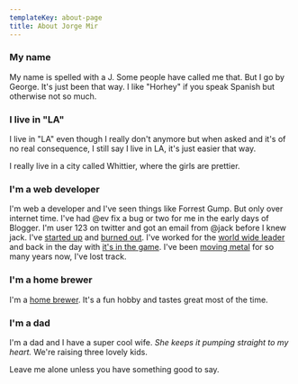 ```yaml
---
templateKey: about-page
title: About Jorge Mir
---
```

### My name

My name is spelled with a J. Some people have called me that. But I go by George. It's just been that way. I like "Horhey" if you speak Spanish but otherwise not so much.

### I live in "LA"

I live in "LA" even though I really don't anymore but when asked and it's of no real consequence, I still say I live in LA, it's just easier that way. 

I really live in a city called Whittier, where the girls are prettier.

### I'm a web developer

I'm web a developer and I've seen things like Forrest Gump. But only over internet time. I've had @ev fix a bug or two for me in the early days of Blogger. I'm user 123 on twitter and got an email from @jack before I knew jack. I've <a target="_blank" href="https://web.archive.org/web/20061029071416/http://www.oleole.com/">started up</a> and <a target="_blank" href="https://web.archive.org/web/20000303212454/http://www.pets.com/cgi-bin/puppy/home/home.jsp?BV_UseBVCookie=YES&animal=Home">burned out</a>. I've worked for the <a target="_blank" href="https://espn.com">world wide leader</a> and back in the day with <a target="_blank" href="https://ea.com">it's in the game</a>. I've been <a target="_blank" href="https://toyota.com">moving metal</a> for so many years now, I've lost track.

### I'm a home brewer

I'm a <a href="https://www.instagram.com/mirbrewing/">home brewer</a>. It's a fun hobby and tastes great most of the time. 

### I'm a dad

I'm a dad and I have a super cool wife. _She keeps it pumping straight to my heart._ We're raising three lovely kids. 

Leave me alone unless you have something good to say.
